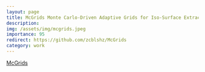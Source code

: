 ```yaml
---
layout: page
title: McGrids Monte Carlo-Driven Adaptive Grids for Iso-Surface Extraction
description:  
img: /assets/img/mcgrids.jpeg
importance: 95
redirect: https://github.com/zcblshz/McGrids
category: work
---
```

<a href="https://github.com/zcblshz/McGrids">McGrids</a>